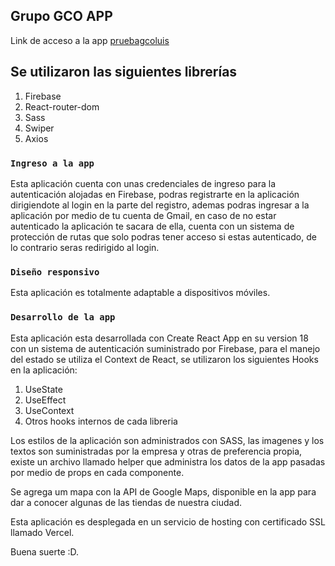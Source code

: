 ## Grupo GCO APP

Link de acceso a la app [pruebagcoluis](https://grupo-gco-pt.vercel.app/)

## Se utilizaron las siguientes librerías

1. Firebase
2. React-router-dom
3. Sass
4. Swiper
5. Axios

### `Ingreso a la app`

Esta aplicación cuenta con unas credenciales de ingreso para la autenticación alojadas en Firebase, 
podras registrarte en la aplicación dirigiendote al login en la parte del registro,
ademas podras ingresar a la aplicación por medio de tu cuenta de Gmail, en caso de no estar autenticado
la aplicación te sacara de ella, cuenta con un sistema de protección de rutas que solo podras tener acceso 
si estas autenticado, de lo contrario seras redirigido al login.

### `Diseño responsivo`

Esta aplicación es totalmente adaptable a dispositivos móviles.

### `Desarrollo de la app`

Esta aplicación esta desarrollada con Create React App en su version 18 con un sistema de autenticación suministrado
por Firebase, para el manejo del estado se utiliza el Context de React, se utilizaron los siguientes Hooks en la aplicación:

1. UseState
2. UseEffect
3. UseContext
4. Otros hooks internos de cada libreria

Los estilos de la aplicación son administrados con SASS, las imagenes y los textos son suministradas por la empresa y otras 
de preferencia propia, existe un archivo llamado helper que administra los datos de la app pasadas por medio de props
en cada componente.

Se agrega um mapa con la API de Google Maps, disponible en la app para dar a conocer algunas de las tiendas de nuestra ciudad.

Esta aplicación es desplegada en un servicio de hosting con certificado SSL llamado Vercel.

Buena suerte :D.